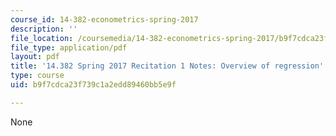 ```yaml
---
course_id: 14-382-econometrics-spring-2017
description: ''
file_location: /coursemedia/14-382-econometrics-spring-2017/b9f7cdca23f739c1a2edd89460bb5e9f_MIT_14_382S17_rec1.pdf
file_type: application/pdf
layout: pdf
title: '14.382 Spring 2017 Recitation 1 Notes: Overview of regression'
type: course
uid: b9f7cdca23f739c1a2edd89460bb5e9f

---
```

None